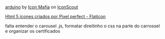 <a href="https://iconscout.com/icons/arduino" class="text-underline font-size-sm" target="_blank">arduino</a> by <a href="https://iconscout.com/pt/contributors/icon-mafia/:asset" class="text-underline font-size-sm">Icon Mafia</a> on <a href="https://iconscout.com" class="text-underline font-size-sm">IconScout</a>

<a href="https://www.flaticon.com/br/icones-gratis/html-5" title="html 5 ícones">Html 5 ícones criados por Pixel perfect - Flaticon</a>

falta entender o carousel .js, formatar direitinho o css na parte do carrossel e organizar os certificados